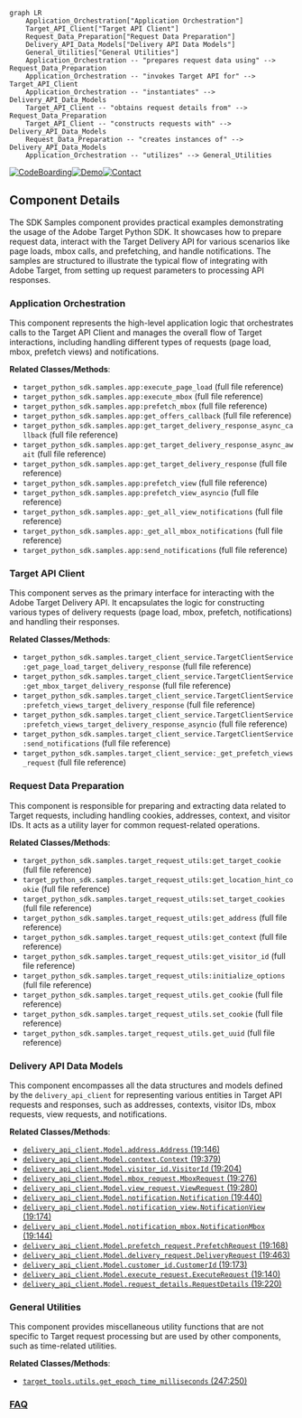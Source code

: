 ```mermaid
graph LR
    Application_Orchestration["Application Orchestration"]
    Target_API_Client["Target API Client"]
    Request_Data_Preparation["Request Data Preparation"]
    Delivery_API_Data_Models["Delivery API Data Models"]
    General_Utilities["General Utilities"]
    Application_Orchestration -- "prepares request data using" --> Request_Data_Preparation
    Application_Orchestration -- "invokes Target API for" --> Target_API_Client
    Application_Orchestration -- "instantiates" --> Delivery_API_Data_Models
    Target_API_Client -- "obtains request details from" --> Request_Data_Preparation
    Target_API_Client -- "constructs requests with" --> Delivery_API_Data_Models
    Request_Data_Preparation -- "creates instances of" --> Delivery_API_Data_Models
    Application_Orchestration -- "utilizes" --> General_Utilities
```
[![CodeBoarding](https://img.shields.io/badge/Generated%20by-CodeBoarding-9cf?style=flat-square)](https://github.com/CodeBoarding/GeneratedOnBoardings)[![Demo](https://img.shields.io/badge/Try%20our-Demo-blue?style=flat-square)](https://www.codeboarding.org/demo)[![Contact](https://img.shields.io/badge/Contact%20us%20-%20contact@codeboarding.org-lightgrey?style=flat-square)](mailto:contact@codeboarding.org)

## Component Details

The SDK Samples component provides practical examples demonstrating the usage of the Adobe Target Python SDK. It showcases how to prepare request data, interact with the Target Delivery API for various scenarios like page loads, mbox calls, and prefetching, and handle notifications. The samples are structured to illustrate the typical flow of integrating with Adobe Target, from setting up request parameters to processing API responses.

### Application Orchestration
This component represents the high-level application logic that orchestrates calls to the Target API Client and manages the overall flow of Target interactions, including handling different types of requests (page load, mbox, prefetch views) and notifications.


**Related Classes/Methods**:

- `target_python_sdk.samples.app:execute_page_load` (full file reference)
- `target_python_sdk.samples.app:execute_mbox` (full file reference)
- `target_python_sdk.samples.app:prefetch_mbox` (full file reference)
- `target_python_sdk.samples.app:get_offers_callback` (full file reference)
- `target_python_sdk.samples.app:get_target_delivery_response_async_callback` (full file reference)
- `target_python_sdk.samples.app:get_target_delivery_response_async_await` (full file reference)
- `target_python_sdk.samples.app:get_target_delivery_response` (full file reference)
- `target_python_sdk.samples.app:prefetch_view` (full file reference)
- `target_python_sdk.samples.app:prefetch_view_asyncio` (full file reference)
- `target_python_sdk.samples.app:_get_all_view_notifications` (full file reference)
- `target_python_sdk.samples.app:_get_all_mbox_notifications` (full file reference)
- `target_python_sdk.samples.app:send_notifications` (full file reference)


### Target API Client
This component serves as the primary interface for interacting with the Adobe Target Delivery API. It encapsulates the logic for constructing various types of delivery requests (page load, mbox, prefetch, notifications) and handling their responses.


**Related Classes/Methods**:

- `target_python_sdk.samples.target_client_service.TargetClientService:get_page_load_target_delivery_response` (full file reference)
- `target_python_sdk.samples.target_client_service.TargetClientService:get_mbox_target_delivery_response` (full file reference)
- `target_python_sdk.samples.target_client_service.TargetClientService:prefetch_views_target_delivery_response` (full file reference)
- `target_python_sdk.samples.target_client_service.TargetClientService:prefetch_views_target_delivery_response_asyncio` (full file reference)
- `target_python_sdk.samples.target_client_service.TargetClientService:send_notifications` (full file reference)
- `target_python_sdk.samples.target_client_service:_get_prefetch_views_request` (full file reference)


### Request Data Preparation
This component is responsible for preparing and extracting data related to Target requests, including handling cookies, addresses, context, and visitor IDs. It acts as a utility layer for common request-related operations.


**Related Classes/Methods**:

- `target_python_sdk.samples.target_request_utils:get_target_cookie` (full file reference)
- `target_python_sdk.samples.target_request_utils:get_location_hint_cookie` (full file reference)
- `target_python_sdk.samples.target_request_utils:set_target_cookies` (full file reference)
- `target_python_sdk.samples.target_request_utils:get_address` (full file reference)
- `target_python_sdk.samples.target_request_utils:get_context` (full file reference)
- `target_python_sdk.samples.target_request_utils:get_visitor_id` (full file reference)
- `target_python_sdk.samples.target_request_utils:initialize_options` (full file reference)
- `target_python_sdk.samples.target_request_utils.get_cookie` (full file reference)
- `target_python_sdk.samples.target_request_utils.set_cookie` (full file reference)
- `target_python_sdk.samples.target_request_utils.get_uuid` (full file reference)


### Delivery API Data Models
This component encompasses all the data structures and models defined by the `delivery_api_client` for representing various entities in Target API requests and responses, such as addresses, contexts, visitor IDs, mbox requests, view requests, and notifications.


**Related Classes/Methods**:

- <a href="https://github.com/adobe/target-python-sdk/blob/master/delivery_api_client/Model/address.py#L19-L146" target="_blank" rel="noopener noreferrer">`delivery_api_client.Model.address.Address` (19:146)</a>
- <a href="https://github.com/adobe/target-python-sdk/blob/master/delivery_api_client/Model/context.py#L19-L379" target="_blank" rel="noopener noreferrer">`delivery_api_client.Model.context.Context` (19:379)</a>
- <a href="https://github.com/adobe/target-python-sdk/blob/master/delivery_api_client/Model/visitor_id.py#L19-L204" target="_blank" rel="noopener noreferrer">`delivery_api_client.Model.visitor_id.VisitorId` (19:204)</a>
- <a href="https://github.com/adobe/target-python-sdk/blob/master/delivery_api_client/Model/mbox_request.py#L19-L276" target="_blank" rel="noopener noreferrer">`delivery_api_client.Model.mbox_request.MboxRequest` (19:276)</a>
- <a href="https://github.com/adobe/target-python-sdk/blob/master/delivery_api_client/Model/view_request.py#L19-L280" target="_blank" rel="noopener noreferrer">`delivery_api_client.Model.view_request.ViewRequest` (19:280)</a>
- <a href="https://github.com/adobe/target-python-sdk/blob/master/delivery_api_client/Model/notification.py#L19-L440" target="_blank" rel="noopener noreferrer">`delivery_api_client.Model.notification.Notification` (19:440)</a>
- <a href="https://github.com/adobe/target-python-sdk/blob/master/delivery_api_client/Model/notification_view.py#L19-L174" target="_blank" rel="noopener noreferrer">`delivery_api_client.Model.notification_view.NotificationView` (19:174)</a>
- <a href="https://github.com/adobe/target-python-sdk/blob/master/delivery_api_client/Model/notification_mbox.py#L19-L144" target="_blank" rel="noopener noreferrer">`delivery_api_client.Model.notification_mbox.NotificationMbox` (19:144)</a>
- <a href="https://github.com/adobe/target-python-sdk/blob/master/delivery_api_client/Model/prefetch_request.py#L19-L168" target="_blank" rel="noopener noreferrer">`delivery_api_client.Model.prefetch_request.PrefetchRequest` (19:168)</a>
- <a href="https://github.com/adobe/target-python-sdk/blob/master/delivery_api_client/Model/delivery_request.py#L19-L463" target="_blank" rel="noopener noreferrer">`delivery_api_client.Model.delivery_request.DeliveryRequest` (19:463)</a>
- <a href="https://github.com/adobe/target-python-sdk/blob/master/delivery_api_client/Model/customer_id.py#L19-L173" target="_blank" rel="noopener noreferrer">`delivery_api_client.Model.customer_id.CustomerId` (19:173)</a>
- <a href="https://github.com/adobe/target-python-sdk/blob/master/delivery_api_client/Model/execute_request.py#L19-L140" target="_blank" rel="noopener noreferrer">`delivery_api_client.Model.execute_request.ExecuteRequest` (19:140)</a>
- <a href="https://github.com/adobe/target-python-sdk/blob/master/delivery_api_client/Model/request_details.py#L19-L220" target="_blank" rel="noopener noreferrer">`delivery_api_client.Model.request_details.RequestDetails` (19:220)</a>


### General Utilities
This component provides miscellaneous utility functions that are not specific to Target request processing but are used by other components, such as time-related utilities.


**Related Classes/Methods**:

- <a href="https://github.com/adobe/target-python-sdk/blob/master/target_tools/utils.py#L247-L250" target="_blank" rel="noopener noreferrer">`target_tools.utils.get_epoch_time_milliseconds` (247:250)</a>




### [FAQ](https://github.com/CodeBoarding/GeneratedOnBoardings/tree/main?tab=readme-ov-file#faq)